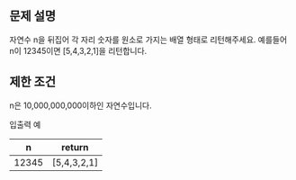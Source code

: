 ## 문제 설명

자연수 n을 뒤집어 각 자리 숫자를 원소로 가지는 배열 형태로 리턴해주세요. 예를들어 n이 12345이면 [5,4,3,2,1]을 리턴합니다.

## 제한 조건

n은 10,000,000,000이하인 자연수입니다.

입출력 예

| n     | return      |
|-------|-------------|
| 12345 | [5,4,3,2,1] |

